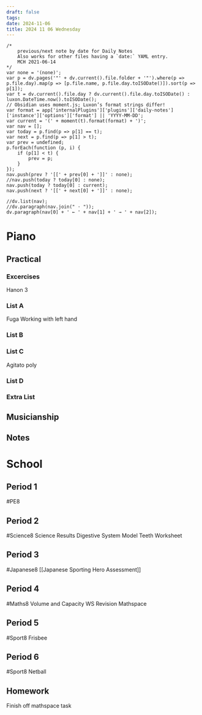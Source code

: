 ```yaml
---
draft: false
tags:
date: 2024-11-06
title: 2024 11 06 Wednesday
---
```


```dataviewjs
/*
    previous/next note by date for Daily Notes
    Also works for other files having a `date:` YAML entry.
    MCH 2021-06-14
*/
var none = '(none)';
var p = dv.pages('"' + dv.current().file.folder + '"').where(p => p.file.day).map(p => [p.file.name, p.file.day.toISODate()]).sort(p => p[1]);
var t = dv.current().file.day ? dv.current().file.day.toISODate() : luxon.DateTime.now().toISODate();
// Obsidian uses moment.js; Luxon’s format strings differ!
var format = app['internalPlugins']['plugins']['daily-notes']['instance']['options']['format'] || 'YYYY-MM-DD';
var current = '(' + moment(t).format(format) + ')';
var nav = [];
var today = p.find(p => p[1] == t);
var next = p.find(p => p[1] > t);
var prev = undefined;
p.forEach(function (p, i) {
    if (p[1] < t) {
        prev = p;
    }
});
nav.push(prev ? '[[' + prev[0] + ']]' : none);
//nav.push(today ? today[0] : none);
nav.push(today ? today[0] : current);
nav.push(next ? '[[' + next[0] + ']]' : none);

//dv.list(nav);
//dv.paragraph(nav.join(" · "));
dv.paragraph(nav[0] + ' ← ' + nav[1] + ' → ' + nav[2]);
```


# Piano
## Practical
### Excercises
Hanon 3
### List A
Fuga Working with left hand
### List B

### List C
Agitato poly
### List D

### Extra List

## Musicianship

## Notes 


# School
## Period 1
#PE8
## Period 2
#Science8
Science Results
Digestive System Model
Teeth Worksheet
## Period 3
#Japanese8
[[Japanese Sporting Hero Assessment]]
## Period 4
#Maths8
Volume and Capacity WS Revision
Mathspace
## Period 5
#Sport8 Frisbee
## Period 6
#Sport8 Netball
## Homework
Finish off mathspace task 